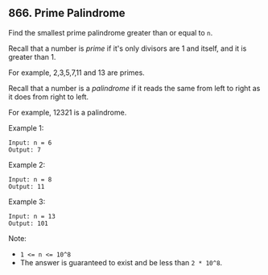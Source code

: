 ## 866. Prime Palindrome

Find the smallest prime palindrome greater than or equal to ```n```.

Recall that a number is *prime* if it's only divisors are 1 and itself, and it is greater than 1.

For example, 2,3,5,7,11 and 13 are primes.

Recall that a number is a *palindrome* if it reads the same from left to right as it does from right to left.

For example, 12321 is a palindrome.

Example 1:
```
Input: n = 6
Output: 7
```
Example 2:
```
Input: n = 8
Output: 11
```
Example 3:
```
Input: n = 13
Output: 101
```

Note:

* ```1 <= n <= 10^8```
* The answer is guaranteed to exist and be less than ```2 * 10^8```.